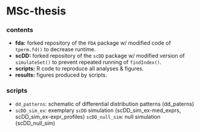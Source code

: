 # MSc-thesis

### contents

- **fda:** forked repository of the `FDA` package w/ modified code of `tperm.fd()` to decrease runtime.
- **scDD:** forked repository of the `scDD` package w/ modified version of `simulateSet()` to prevent repeated running of `findIndex()`.
- **scripts:** R code to reproduce all analyses & figures.
- **results:** figures produced by scripts.

### scripts

- `dd_patterns`: schematic of differential distribution patterns (dd_paterns)
- `scDD_sim_ex`: exemplary `scDD` simulation (scDD_sim_ex-med_exprs, scDD_sim_ex-expr_profiles)
`scDD_null_sim`: null simulation (scDD_null_sim)

